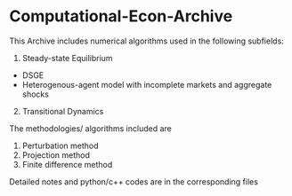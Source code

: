 # Computational-Econ-Archive
This Archive includes numerical algorithms used in the following subfields:  
1. Steady-state Equilibrium
  - DSGE
  - Heterogenous-agent model with incomplete markets and aggregate shocks
2. Transitional Dynamics

The methodologies/ algorithms included are
1. Perturbation method
2. Projection method
3. Finite difference method

Detailed notes and python/c++ codes are in the corresponding files
